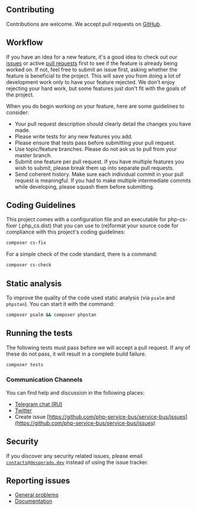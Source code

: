 ## Contributing
Contributions are welcome. We accept pull requests on [GitHub](https://github.com/php-service-bus/service-bus/issues).

## Workflow
If you have an idea for a new feature, it's a good idea to check out our [issues](https://github.com/php-service-bus/service-bus/issues) or active [pull requests](https://github.com/php-service-bus/service-bus/pulls) first to see if the feature is already being worked on. If not, feel free to submit an issue first, asking whether the feature is beneficial to the project. This will save you from doing a lot of development work only to have your feature rejected. We don't enjoy rejecting your hard work, but some features just don't fit with the goals of the project.

When you do begin working on your feature, here are some guidelines to consider:
* Your pull request description should clearly detail the changes you have made.
* Please write tests for any new features you add.
* Please ensure that tests pass before submitting your pull request.
* Use topic/feature branches. Please do not ask us to pull from your master branch.
* Submit one feature per pull request. If you have multiple features you wish to submit, please break them up into separate pull requests.
* Send coherent history. Make sure each individual commit in your pull request is meaningful. If you had to make multiple intermediate commits while developing, please squash them before submitting.

## Coding Guidelines
This project comes with a configuration file and an executable for php-cs-fixer (.php_cs.dist) that you can use to (re)format your source code for compliance with this project's coding guidelines:
```bash
composer cs-fix
```
For a simple check of the code standard, there is a command:
```bash
composer cs-check
```
## Static analysis
To improve the quality of the code used static analysis (via `psalm` and `phpstan`). You can start it with the command:
```bash
composer psalm && composer phpstan
```
## Running the tests
The following tests must pass before we will accept a pull request. If any of these do not pass, it will result in a complete build failure.
```bash
composer tests
```
### Communication Channels
You can find help and discussion in the following places:
* [Telegram chat (RU)](https://t.me/php_service_bus)
* [Twitter](https://twitter.com/PhpBus)
* Create issue [https://github.com/php-service-bus/service-bus/issues](https://github.com/php-service-bus/service-bus/issues)

## Security
If you discover any security related issues, please email [`contacts@desperado.dev`](mailto:contacts@desperado.dev) instead of using the issue tracker.

## Reporting issues
* [General problems](https://github.com/php-service-bus/service-bus/issues)
* [Documentation](https://github.com/php-service-bus/documentation/issues)
